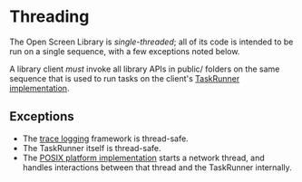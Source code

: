 # Threading

The Open Screen Library is *single-threaded*; all of its code is intended to be
run on a single sequence, with a few exceptions noted below.

A library client *must* invoke all library APIs in public/ folders on the same
sequence that is used to run tasks on the client's [TaskRunner
implementation](https://chromium.googlesource.com/openscreen/+/refs/heads/master/platform/api/task_runner.h).

## Exceptions

* The [trace logging](trace_logging.md) framework is thread-safe.
* The TaskRunner itself is thread-safe.
* The [POSIX platform implementation](https://chromium.googlesource.com/openscreen/+/refs/heads/master/platform/impl/)
  starts a network thread, and handles interactions between that thread and the
  TaskRunner internally.





